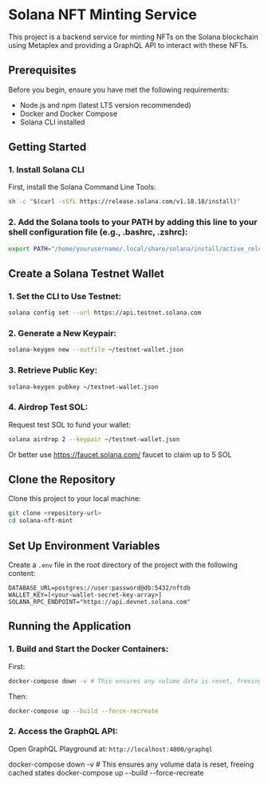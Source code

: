 # Solana NFT Minting Service

This project is a backend service for minting NFTs on the Solana blockchain using Metaplex and providing a GraphQL API to interact with these NFTs.

## Prerequisites

Before you begin, ensure you have met the following requirements:

- Node.js and npm (latest LTS version recommended)
- Docker and Docker Compose
- Solana CLI installed

## Getting Started

### 1. Install Solana CLI

First, install the Solana Command Line Tools:

```bash
sh -c "$(curl -sSfL https://release.solana.com/v1.18.18/install)"
```

### 2. Add the Solana tools to your PATH by adding this line to your shell configuration file (e.g., .bashrc, .zshrc):

```bash
export PATH="/home/yourusername/.local/share/solana/install/active_release/bin:$PATH"
```


## Create a Solana Testnet Wallet

### 1. Set the CLI to Use Testnet:

```bash
solana config set --url https://api.testnet.solana.com
```

### 2. Generate a New Keypair:

```bash
solana-keygen new --outfile ~/testnet-wallet.json
```

### 3. Retrieve Public Key:

```bash
solana-keygen pubkey ~/testnet-wallet.json
```

### 4. Airdrop Test SOL:

Request test SOL to fund your wallet:

```bash
solana airdrop 2 --keypair ~/testnet-wallet.json
```

Or better use https://faucet.solana.com/ faucet to claim up to 5 SOL


##  Clone the Repository
Clone this project to your local machine:


```bash
git clone <repository-url>
cd solana-nft-mint
```


## Set Up Environment Variables
Create a `.env` file in the root directory of the project with the following content:

```
DATABASE_URL=postgres://user:password@db:5432/nftdb
WALLET_KEY=[<your-wallet-secret-key-array>]
SOLANA_RPC_ENDPOINT="https://api.devnet.solana.com"
```

## Running the Application


### 1. Build and Start the Docker Containers:

First: 
```bash 
docker-compose down -v # This ensures any volume data is reset, freeing cached states
```   

Then: 

```bash
docker-compose up --build --force-recreate
```


### 2. Access the GraphQL API:

Open GraphQL Playground at: `http://localhost:4000/graphql`

docker-compose down -v  # This ensures any volume data is reset, freeing cached states
docker-compose up --build --force-recreate